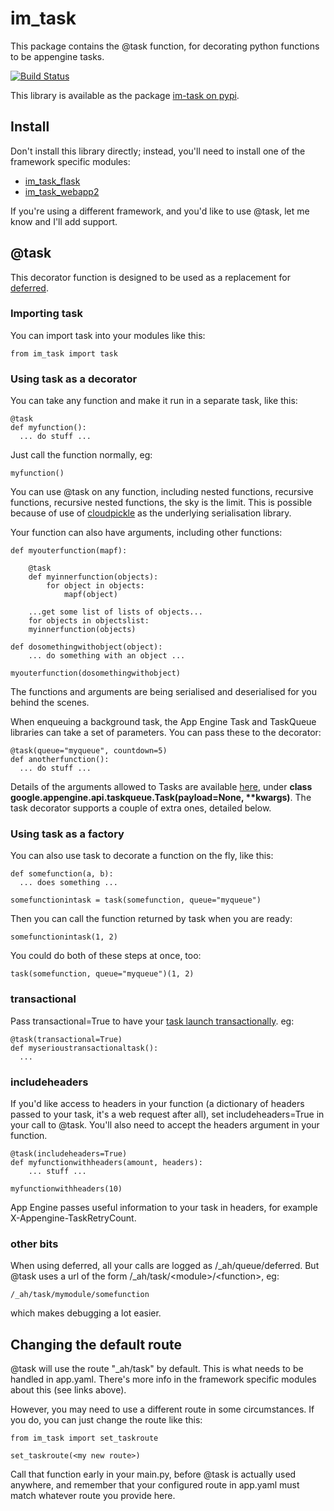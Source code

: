 # im_task
This package contains the @task function, for decorating python functions to be appengine tasks.

[![Build Status](https://travis-ci.org/emlynoregan/im_task.svg?branch=master)](https://travis-ci.org/emlynoregan/im_task)

This library is available as the package [im-task on pypi](https://pypi.org/project/im-task/).
 
## Install

Don't install this library directly; instead, you'll need to install one of the framework specific modules:

* [im_task_flask](https://github.com/emlynoregan/im_task_flask)
* [im_task_webapp2](https://github.com/emlynoregan/im_task_webapp2)

If you're using a different framework, and you'd like to use @task, let me know and I'll add support.

## @task

This decorator function is designed to be used as a replacement for [deferred](https://cloud.google.com/appengine/articles/deferred).

### Importing task

You can import task into your modules like this:

	from im_task import task
	
### Using task as a decorator

You can take any function and make it run in a separate task, like this:

	@task
	def myfunction():
	  ... do stuff ... 
  
Just call the function normally, eg:
 
	myfunction()

You can use @task on any function, including nested functions, recursive functions, recursive nested functions, the sky is the limit. This is possible because of use of [cloudpickle](https://github.com/cloudpipe/cloudpickle) as the underlying serialisation library.

Your function can also have arguments, including other functions:

	def myouterfunction(mapf):
	
	    @task
	    def myinnerfunction(objects):
	    	for object in objects:
	    	    mapf(object)
	    		
	    ...get some list of lists of objects... 
	    for objects in objectslist:
		myinnerfunction(objects)
			
	def dosomethingwithobject(object):
		... do something with an object ...		
	
	myouterfunction(dosomethingwithobject)
	
The functions and arguments are being serialised and deserialised for you behind the scenes.

When enqueuing a background task, the App Engine Task and TaskQueue libraries can take a set of parameters. You can pass these to the decorator:

	@task(queue="myqueue", countdown=5)
	def anotherfunction():
	  ... do stuff ... 

Details of the arguments allowed to Tasks are available [here](https://cloud.google.com/appengine/docs/python/refdocs/google.appengine.api.taskqueue), under **class google.appengine.api.taskqueue.Task(payload=None, \*\*kwargs)**. The task decorator supports a couple of extra ones, detailed below.

### Using task as a factory

You can also use task to decorate a function on the fly, like this:

	def somefunction(a, b):
	  ... does something ...
	  
    somefunctionintask = task(somefunction, queue="myqueue")

Then you can call the function returned by task when you are ready:

    somefunctionintask(1, 2)
    
You could do both of these steps at once, too:
  
  
    task(somefunction, queue="myqueue")(1, 2)
    
### transactional

Pass transactional=True to have your [task launch transactionally](https://cloud.google.com/appengine/docs/python/datastore/transactions#transactional_task_enqueuing). eg:

	@task(transactional=True)
	def myserioustransactionaltask():
	  ...
    
### includeheaders

If you'd like access to headers in your function (a dictionary of headers passed to your task, it's a web request after all), set includeheaders=True in your call to @task. You'll also need to accept the headers argument in your function.

	@task(includeheaders=True)
	def myfunctionwithheaders(amount, headers):
	    ... stuff ...
	    
	myfunctionwithheaders(10)
	
App Engine passes useful information to your task in headers, for example X-Appengine-TaskRetryCount.

### other bits

When using deferred, all your calls are logged as /_ah/queue/deferred. But @task uses a url of the form /_ah/task/\<module\>/\<function\>, eg:

	/_ah/task/mymodule/somefunction
	
which makes debugging a lot easier.


## Changing the default route
@task will use the route "_ah/task" by default. This is what needs to be handled in app.yaml. There's more info in the framework specific modules about this (see links above).

However, you may need to use a different route in some circumstances. If you do, you can just change the route like this:

	from im_task import set_taskroute
	
	set_taskroute(<my new route>)
	
Call that function early in your main.py, before @task is actually used anywhere, and remember that your configured route in app.yaml must match whatever route you provide here.

 
